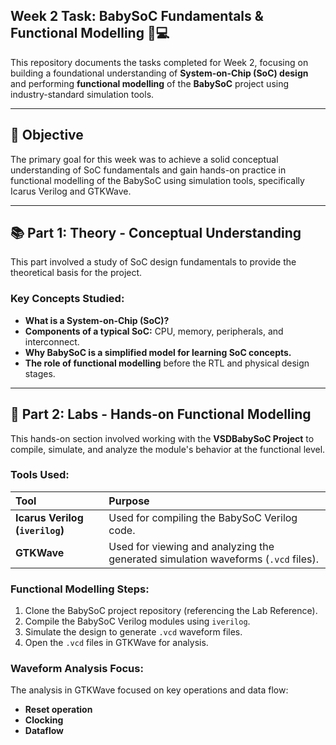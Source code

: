 ## Week 2 Task: BabySoC Fundamentals & Functional Modelling 🧠💻

This repository documents the tasks completed for Week 2, focusing on building a foundational understanding of **System-on-Chip (SoC) design** and performing **functional modelling** of the **BabySoC** project using industry-standard simulation tools. 

---

## 🎯 Objective

The primary goal for this week was to achieve a solid conceptual understanding of SoC fundamentals and gain hands-on practice in functional modelling of the BabySoC using simulation tools, specifically Icarus Verilog and GTKWave. 

---

## 📚 Part 1: Theory - Conceptual Understanding

This part involved a study of SoC design fundamentals to provide the theoretical basis for the project.

### Key Concepts Studied:

* **What is a System-on-Chip (SoC)?** 
* **Components of a typical SoC:** CPU, memory, peripherals, and interconnect.
* **Why BabySoC is a simplified model for learning SoC concepts.**
* **The role of functional modelling** before the RTL and physical design stages. 

---

## 🧪 Part 2: Labs - Hands-on Functional Modelling

This hands-on section involved working with the **VSDBabySoC Project** to compile, simulate, and analyze the module's behavior at the functional level.

### Tools Used:

| Tool | Purpose |
| :--- | :--- |
| **Icarus Verilog (`iverilog`)** | Used for compiling the BabySoC Verilog code. |
| **GTKWave** | Used for viewing and analyzing the generated simulation waveforms (`.vcd` files). |

### Functional Modelling Steps:

1.  Clone the BabySoC project repository (referencing the Lab Reference). 
2.  Compile the BabySoC Verilog modules using `iverilog`. 
3.  Simulate the design to generate `.vcd` waveform files. 
4.  Open the `.vcd` files in GTKWave for analysis. 

### Waveform Analysis Focus:
The analysis in GTKWave focused on key operations and data flow: 

* **Reset operation** 
* **Clocking** 
* **Dataflow**
